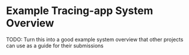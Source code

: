 # Example Tracing-app System Overview

TODO: Turn this into a good example system overview that other projects can use as a guide for their submissions
